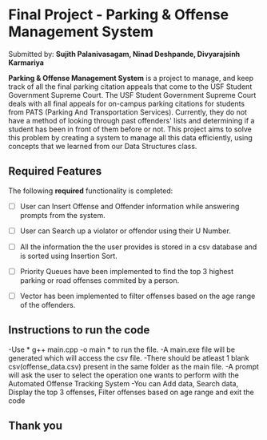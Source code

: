 # Final Project  -  Parking & Offense Management System 

Submitted by: **Sujith Palanivasagam, Ninad Deshpande, Divyarajsinh Karmariya**

**Parking & Offense Management System** is a project to manage, and keep track of all the final parking citation appeals that come to the USF Student Government Supreme Court. The USF Student Government Supreme Court deals with all final appeals for on-campus parking citations for students from PATS (Parking And Transportation Services). Currently, they do not have a method of looking through past offenders' lists and determining if a student has been in front of them before or not. This project aims to solve this problem by creating a system to manage all this data efficiently, using concepts that we learned from our Data Structures class.


## Required Features

The following **required** functionality is completed:

- [ ] User can Insert Offense and Offender information while answering prompts from the system.
- [ ] User can Search up a violator or offendor using their U Number.
- [ ] All the information the the user provides is stored in a csv database and is sorted using Insertion Sort.
- [ ] Priority Queues have been implemented to find the top 3 highest parking or road offenses commited by a person.
- [ ] Vector has been implemented to filter offenses based on the age range of the offenders.


## Instructions to run the code
-Use * g++ main.cpp -o main * to run the file.
-A main.exe file will be generated which will access the csv file.
-There should be atleast 1 blank csv(offense_data.csv) present in the same folder as the main file.
-A prompt will ask the user to select the operation one wants to perform with the Automated Offense Tracking System
-You can Add data, Search data, Display the top 3 offenses, Filter offenses based on age range and exit the code
 

## Thank you
